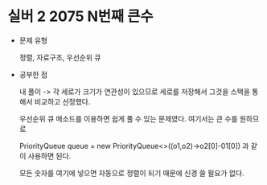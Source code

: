 # 실버 2 2075 N번째 큰수

- 문제 유형

  정렬, 자료구조, 우선순위 큐

- 공부한 점

  내 풀이 -> 각 세로가 크기가 연관성이 있으므로 세로를 저장해서 그것을 스택을 통해서 비교하고 선정했다.

  우선순위 큐 메소드를 이용하면 쉽게 풀 수 있는 문제였다. 여기서는 큰 수를 원하므로

  PriorityQueue<Integer> queue = new PriorityQueue<>((o1,o2)->o2[0]-01[0]) 과 같이 사용하면 된다.

  모든 숫자를 여기에 넣으면 자동으로 정렬이 되기 때문에 신경 쓸 필요가 없다.
